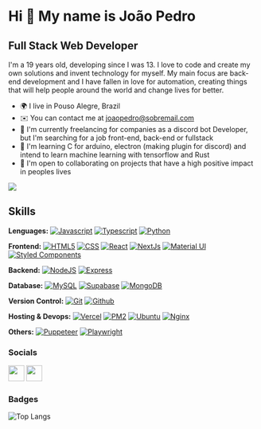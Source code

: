 Hi 👋 My name is João Pedro
==========================

Full Stack Web Developer
-----------------------------

I'm a 19 years old, developing since I was 13. I love to code and create my own solutions and invent technology for myself. My main focus are back-end development and I have fallen in love for automation, creating things that will help people around the world and change lives for better.

* 🌍  I live in Pouso Alegre, Brazil
* ✉️  You can contact me at [joaopedro@sobremail.com](mailto:joaopedro@sobremail.com)
* 🚀  I'm currently freelancing for companies as a discord bot Developer, but I'm searching for a job front-end, back-end or fullstack
* 🧠  I'm learning C for arduino, electron (making plugin for discord) and intend to learn machine learning with tensorflow and Rust
* 🤝  I'm open to collaborating on projects that have a high positive impact in peoples lives

<a href="https://www.github.com/Astronyan" target="_blank" rel="noreferrer"><img
src="https://img.shields.io/github/followers/Astronyan?logo=github&style=for-the-badge&color=3382ed&labelColor=171717" /></a>

## Skills

**Lenguages:**
<a href="https://developer.mozilla.org/en-US/docs/Web/JavaScript" target="_blank" rel="noreferrer"><img src="https://img.shields.io/badge/JavaScript-323330?style=for-the-badge&logo=javascript&logoColor=F7DF1E" alt="Javascript" /></a>
<a href="https://www.typescriptlang.org/" target="_blank" rel="noreferrer"><img src="https://img.shields.io/badge/TypeScript-007ACC?style=for-the-badge&logo=typescript&logoColor=white" alt="Typescript" /></a>
<a href="https://www.python.org/" target="_blank" rel="noreferrer"><img src="https://img.shields.io/badge/Python-FFD43B?style=for-the-badge&logo=python&logoColor=blue" alt="Python" /></a>


**Frontend:**
<a href="https://developer.mozilla.org/en-US/docs/Glossary/HTML5" target="_blank" rel="noreferrer"><img src="https://img.shields.io/badge/HTML5-E34F26?style=for-the-badge&logo=html5&logoColor=white" alt="HTML5" /></a>
<a href="https://devdocs.io/css/" target="_blank" rel="noreferrer"><img src="https://img.shields.io/badge/CSS3-1572B6?style=for-the-badge&logo=css3&logoColor=whit" alt="CSS" /></a>
<a href="https://reactjs.org/" target="_blank" rel="noreferrer"><img src="https://img.shields.io/badge/React-20232A?style=for-the-badge&logo=react&logoColor=61DAFB" alt="React" /></a>
<a href="https://nextjs.org/docs" target="_blank" rel="noreferrer"><img src="https://img.shields.io/badge/next.js-000000?style=for-the-badge&logo=nextdotjs&logoColor=white" alt="NextJs" /></a>
<a href="https://mui.com/" target="_blank" rel="noreferrer"><img src="https://img.shields.io/badge/Material%20UI-007FFF?style=for-the-badge&logo=mui&logoColor=white" alt="Material UI" /></a>
<a href="https://styled-components.com/" target="_blank" rel="noreferrer"><img src="https://img.shields.io/badge/styled--components-DB7093?style=for-the-badge&logo=styled-components&logoColor=white" alt="Styled Components" /></a>


**Backend:**
<a href="https://nodejs.org/en/" target="_blank" rel="noreferrer"><img src="https://img.shields.io/badge/Node.js-339933?style=for-the-badge&logo=nodedotjs&logoColor=white" alt="NodeJS" /></a>
<a href="https://expressjs.com/" target="_blank" rel="noreferrer"><img src="https://img.shields.io/badge/Express.js-000000?style=for-the-badge&logo=express&logoColor=white" alt="Express" /></a>
<a href="" target="_blank" rel="noreferrer"><img src="" alt="" /></a>

 **Database:**
<a href="https://www.mysql.com/" target="_blank" rel="noreferrer"><img src="https://img.shields.io/badge/MySQL-005C84?style=for-the-badge&logo=mysql&logoColor=white" alt="MySQL" /></a>
<a href="https://supabase.com/" target="_blank" rel="noreferrer"><img src="https://img.shields.io/badge/Supabase-181818?style=for-the-badge&logo=supabase&logoColor=white" alt="Supabase" /></a>
<a href="https://www.mongodb.com/" target="_blank" rel="noreferrer"><img src="https://img.shields.io/badge/MongoDB-4EA94B?style=for-the-badge&logo=mongodb&logoColor=white" alt="MongoDB" /></a>

 **Version Control:**
<a href="https://git-scm.com/" target="_blank" rel="noreferrer"><img src="https://img.shields.io/badge/GIT-E44C30?style=for-the-badge&logo=git&logoColor=white" alt="Git" /></a>
<a href="https://github.com/" target="_blank" rel="noreferrer"><img src="https://img.shields.io/badge/GitHub-100000?style=for-the-badge&logo=github&logoColor=white" alt="Github" /></a>

 **Hosting & Devops:**
<a href="https://vercel.com/" target="_blank" rel="noreferrer"><img src="https://img.shields.io/badge/Vercel-000000?style=for-the-badge&logo=vercel&logoColor=white" alt="Vercel" /></a>
<a href="https://pm2.keymetrics.io/" target="_blank" rel="noreferrer"><img src="https://img.shields.io/badge/PM2-7351e8?style=for-the-badge&logo=PM2&logoColor=3736bf" alt="PM2" /></a>
<a href="https://ubuntu.com/" target="_blank" rel="noreferrer"><img src="https://img.shields.io/badge/Ubuntu-E95420?style=for-the-badge&logo=ubuntu&logoColor=white" alt="Ubuntu" /></a>
<a href="https://www.nginx.com/" target="_blank" rel="noreferrer"><img src="https://img.shields.io/badge/Nginx-009639?style=for-the-badge&logo=nginx&logoColor=white" alt="Nginx" /></a>

 **Others:**
<a href="https://pptr.dev/" target="_blank" rel="noreferrer"><img src="https://img.shields.io/badge/Puppeteer-40B5A4?style=for-the-badge&logo=Puppeteer&logoColor=white" alt="Puppeteer" /></a>
<a href="https://playwright.dev/" target="_blank" rel="noreferrer"><img src="https://img.shields.io/badge/Playwright-45ba4b?style=for-the-badge&logo=Playwright&logoColor=white" alt="Playwright" /></a>

 ### Socials
<p align="left"> 
<a href="https://discord.com/users/233276507814887426" target="_blank" rel="noreferrer"><img src="https://raw.githubusercontent.com/danielcranney/readme-generator/main/public/icons/socials/discord.svg" width="32" height="32" /></a> 
<a href="https://www.linkedin.com/in/jo%C3%A3o-pedro-gaspar-pereira-87bba922b/" target="_blank" rel="noreferrer"><img src="https://raw.githubusercontent.com/danielcranney/readme-generator/main/public/icons/socials/linkedin.svg" width="32" height="32" /></a> 


### Badges

![Top Langs](https://github-readme-stats.vercel.app/api/top-langs/?username=Astronyan&theme=tokyonight)
